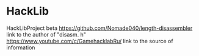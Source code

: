 # HackLib
HackLibProject beta
https://github.com/Nomade040/length-disassembler link to the author of "disasm. h"
https://www.youtube.com/c/GamehacklabRu/ link to the source of information
